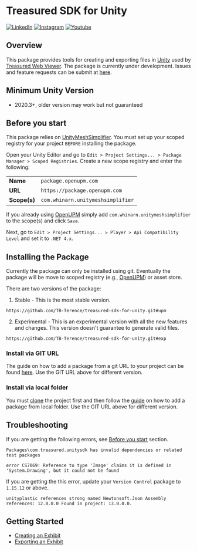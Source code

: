 # Treasured SDK for Unity
[![LinkedIn](https://img.shields.io/badge/LinkedIn-0077B5?style=for-the-badge&logo=linkedin&logoColor=white)](https://www.linkedin.com/company/treasured/)
[![Instagram](https://img.shields.io/badge/Instagram-E4405F?style=for-the-badge&logo=instagram&logoColor=white)](https://www.instagram.com/treasuredteam/)
[![Youtube](https://img.shields.io/badge/YouTube-FF0000?style=for-the-badge&logo=youtube&logoColor=white)](https://www.youtube.com/channel/UCe7PPx_Gn7rq3Wfl1MO9NEQ)

## Overview

This package provides tools for creating and exporting files in [Unity](https://unity.com/) used by [Treasured Web Viewer](https://treasured.ca/). The package is currently under development. Issues and feature requests can be submit at [here](https://github.com/TB-Terence/treasured-sdk-for-unity/issues).

## Minimum Unity Version
- 2020.3+, older version may work but not guaranteed

## Before you start

This package relies on [UnityMeshSimplifier](https://openupm.com/packages/com.whinarn.unitymeshsimplifier/). You must set up your scoped registry for your project `BEFORE` installing the package.

Open your Unity Editor and go to `Edit > Project Settings... > Package Manager > Scoped Registries`. Create a new scope registry and enter the following:

|               |                                       |
|-              |-                                      |
|**Name**       | `package.openupm.com`                 |
|**URL**        | `https://package.openupm.com`         |
|**Scope(s)**   | `com.whinarn.unitymeshsimplifier`     |

If you already using [OpenUPM](https://openupm.com/) simply add `com.whinarn.unitymeshsimplifier` to the scope(s) and click `Save`.

Next, go to `Edit > Project Settings... > Player > Api Compatibility Level` and set it to `.NET 4.x`.

## Installing the Package
Currently the package can only be installed using git. Eventually the package will be move to scoped registry (e.g., [OpenUPM](https://openupm.com/)) or asset store.

There are two versions of the package:
1. Stable - This is the most stable version.
```
https://github.com/TB-Terence/treasured-sdk-for-unity.git#upm
```
2. Experimental - This is an experimental version with all the new features and changes. This version doesn't guarantee to generate valid files.
```
https://github.com/TB-Terence/treasured-sdk-for-unity.git#exp
```

### Install via GIT URL
The guide on how to add a package from a git URL to your project can be found [here](https://docs.unity3d.com/Manual/upm-ui-giturl.html). Use the GIT URL above for different version.

### Install via local folder
You must [clone](https://docs.github.com/en/repositories/creating-and-managing-repositories/cloning-a-repository) the project first and then follow the [guide](https://docs.unity3d.com/Manual/upm-ui-local.html) on how to add a package from local folder. Use the GIT URL above for different version.

## Troubleshooting

If you are getting the following errors, see [Before you start](#before-you-start) section.
```
Packages\com.treasured.unitysdk has invalid dependencies or related test packages
```
```
error CS7069: Reference to type 'Image' claims it is defined in 'System.Drawing', but it could not be found
```

If you are getting the this error, update your `Version Control` package to `1.15.12` or above.
```
unityplastic references strong named Newtonsoft.Json Assembly references: 12.0.0.0 Found in project: 13.0.0.0.
```

## Getting Started
- [Creating an Exhibit](Documentation~/Creating-an-Exhibit.md)
- [Exporting an Exhibit](Documentation~/Exporting-an-Exhibit.md)